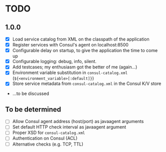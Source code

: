 # TODO

## 1.0.0

- [x] Load service catalog from XML on the classpath of the application
- [x] Register services with Consul's agent on localhost:8500
- [x] Configurable delay on startup, to give the application the time to come up
- [x] Configurable logging: debug, info, silent.
- [x] Add testcases; my enthusiasm got the better of me (again...)
- [x] Environment variable substitution in `consul-catalog.xml` (`${<environment_variable>[:default]}`)
- [x] Store service metadata from `consul-catalog.xml` in the Consul K/V store
- ...to be discussed

## To be determined

- [ ] Allow Consul agent address (host/port) as javaagent arguments
- [ ] Set default HTTP check interval as javaagent argument
- [ ] Proper XSD for `consul-catalog.xml`
- [ ] Authentication on Consul (ACL)
- [ ] Alternative checks (e.g. TCP, TTL)
